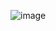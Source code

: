 ![image](https://github.com/Documantation12/ptwbypass/assets/134162456/fbd943db-623d-437f-888e-6cb43f0b7218)
